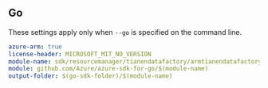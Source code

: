 ## Go

These settings apply only when `--go` is specified on the command line.

```yaml $(go) && $(track2)
azure-arm: true
license-header: MICROSOFT_MIT_NO_VERSION
module-name: sdk/resourcemanager/tianendatafactory/armtianendatafactory
module: github.com/Azure/azure-sdk-for-go/$(module-name)
output-folder: $(go-sdk-folder)/$(module-name)
```
